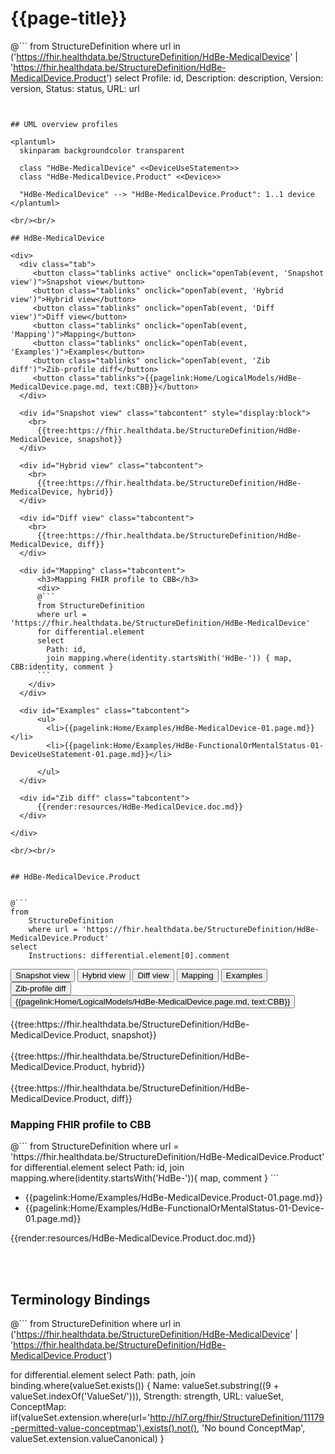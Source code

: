 # {{page-title}}

@```
from StructureDefinition
where url in ('https://fhir.healthdata.be/StructureDefinition/HdBe-MedicalDevice' | 'https://fhir.healthdata.be/StructureDefinition/HdBe-MedicalDevice.Product')
select 
Profile: id,
Description: description,
Version: version,
Status: status,
URL: url
```


## UML overview profiles

<plantuml>
  skinparam backgroundcolor transparent
  
  class "HdBe-MedicalDevice" <<DeviceUseStatement>> 
  class "HdBe-MedicalDevice.Product" <<Device>> 

  "HdBe-MedicalDevice" --> "HdBe-MedicalDevice.Product": 1..1 device
</plantuml>

<br/><br/> 

## HdBe-MedicalDevice

<div>
  <div class="tab">
     <button class="tablinks active" onclick="openTab(event, 'Snapshot view')">Snapshot view</button>
     <button class="tablinks" onclick="openTab(event, 'Hybrid view')">Hybrid view</button>
     <button class="tablinks" onclick="openTab(event, 'Diff view')">Diff view</button>
     <button class="tablinks" onclick="openTab(event, 'Mapping')">Mapping</button>
     <button class="tablinks" onclick="openTab(event, 'Examples')">Examples</button>
     <button class="tablinks" onclick="openTab(event, 'Zib diff')">Zib-profile diff</button>
     <button class="tablinks">{{pagelink:Home/LogicalModels/HdBe-MedicalDevice.page.md, text:CBB}}</button>
  </div>

  <div id="Snapshot view" class="tabcontent" style="display:block">
    <br>
      {{tree:https://fhir.healthdata.be/StructureDefinition/HdBe-MedicalDevice, snapshot}}
  </div>

  <div id="Hybrid view" class="tabcontent">
    <br>
      {{tree:https://fhir.healthdata.be/StructureDefinition/HdBe-MedicalDevice, hybrid}}
  </div>

  <div id="Diff view" class="tabcontent">
    <br>
      {{tree:https://fhir.healthdata.be/StructureDefinition/HdBe-MedicalDevice, diff}}
  </div>

  <div id="Mapping" class="tabcontent">      
      <h3>Mapping FHIR profile to CBB</h3>
      <div>
      @```
      from StructureDefinition
      where url = 'https://fhir.healthdata.be/StructureDefinition/HdBe-MedicalDevice'
      for differential.element 
      select 
        Path: id,
        join mapping.where(identity.startsWith('HdBe-')) { map, CBB:identity, comment }
      ```
    </div>
  </div>

  <div id="Examples" class="tabcontent">
      <ul>  
        <li>{{pagelink:Home/Examples/HdBe-MedicalDevice-01.page.md}}</li>
        <li>{{pagelink:Home/Examples/HdBe-FunctionalOrMentalStatus-01-DeviceUseStatement-01.page.md}}</li>
        
      </ul>
  </div>

  <div id="Zib diff" class="tabcontent">
      {{render:resources/HdBe-MedicalDevice.doc.md}}
  </div>

</div>

<br/><br/> 


## HdBe-MedicalDevice.Product


@```
from
	StructureDefinition
	where url = 'https://fhir.healthdata.be/StructureDefinition/HdBe-MedicalDevice.Product'
select
	Instructions: differential.element[0].comment
```


<div>
  <div class="tab">
     <button class="tablinks active" onclick="openTab(event, 'Snapshot view2')">Snapshot view</button>
     <button class="tablinks" onclick="openTab(event, 'Hybrid view2')">Hybrid view</button>
     <button class="tablinks" onclick="openTab(event, 'Diff view2')">Diff view</button>
     <button class="tablinks" onclick="openTab(event, 'Mapping2')">Mapping</button>
     <button class="tablinks" onclick="openTab(event, 'Examples2')">Examples</button>
     <button class="tablinks" onclick="openTab(event, 'Zib diff2')">Zib-profile diff</button>
     <button class="tablinks">{{pagelink:Home/LogicalModels/HdBe-MedicalDevice.page.md, text:CBB}}</button>
  </div>

  <div id="Snapshot view2" class="tabcontent" style="display:block">
    <br>
      {{tree:https://fhir.healthdata.be/StructureDefinition/HdBe-MedicalDevice.Product, snapshot}}
  </div>

  <div id="Hybrid view2" class="tabcontent">
    <br>
      {{tree:https://fhir.healthdata.be/StructureDefinition/HdBe-MedicalDevice.Product, hybrid}}
  </div>

  <div id="Diff view2" class="tabcontent">
    <br>
      {{tree:https://fhir.healthdata.be/StructureDefinition/HdBe-MedicalDevice.Product, diff}}
  </div>

  <div id="Mapping2" class="tabcontent">      
      <h3>Mapping FHIR profile to CBB</h3>
      <div>
      @```
      from StructureDefinition
      where url = 'https://fhir.healthdata.be/StructureDefinition/HdBe-MedicalDevice.Product'
      for differential.element 
      select 
        Path: id,
        join mapping.where(identity.startsWith('HdBe-')){ map, comment }
      ```
    </div>
  </div>

  <div id="Examples2" class="tabcontent">
      <ul>
        <li>{{pagelink:Home/Examples/HdBe-MedicalDevice.Product-01.page.md}}</li>
        <li>{{pagelink:Home/Examples/HdBe-FunctionalOrMentalStatus-01-Device-01.page.md}}</li>
      </ul>
  </div>

  <div id="Zib diff2" class="tabcontent">
      {{render:resources/HdBe-MedicalDevice.Product.doc.md}}
  </div>

</div>

<br/><br/> 


## Terminology Bindings

@```
from StructureDefinition
where url in ('https://fhir.healthdata.be/StructureDefinition/HdBe-MedicalDevice' | 'https://fhir.healthdata.be/StructureDefinition/HdBe-MedicalDevice.Product')

for differential.element
select
Path: path,
join binding.where(valueSet.exists())
{
	Name: valueSet.substring((9 + valueSet.indexOf('ValueSet/'))),
	Strength: strength,
	URL: valueSet,
	ConceptMap: iif(valueSet.extension.where(url='http://hl7.org/fhir/StructureDefinition/11179-permitted-value-conceptmap').exists().not(), 'No bound ConceptMap', valueSet.extension.valueCanonical)
	}
```  